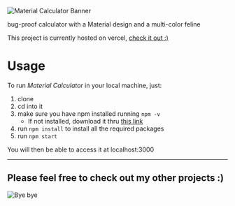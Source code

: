 ![Material Calculator Banner](https://i.ibb.co/yWMRkBg/Material-Calculator.png)

bug-proof calculator with a Material design and a multi-color feline

This project is currently hosted on vercel, [check it out :)](https://material-calculator.vercel.app/)

# Usage

To run _Material Calculator_ in your local machine, just:

1. clone
1. cd into it
1. make sure you have npm installed running `npm -v`
   - If not installed, download it thru [this link](https://nodejs.org/en/download/)
1. run `npm install` to install all the required packages
1. run `npm start`

You will then be able to access it at localhost:3000

---

## Please feel free to check out my other projects :)

![Bye bye](https://acegif.com/wp-content/uploads/cat-typing-2.gif)
